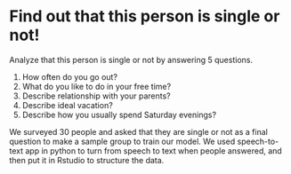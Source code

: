 # Find out that this person is single or not!

Analyze that this person is single or not by answering 5 questions.
1. How often do you go out?
2. What do you like to do in your free time?
3. Describe relationship with your parents?
4. Describe ideal vacation?
5. Describe how you usually spend Saturday evenings?

We surveyed 30 people and asked that they are single or not as a final question to make a sample group to train our model.
We used speech-to-text app in python to turn from speech to text when people answered, and then put it in Rstudio to structure the data.
